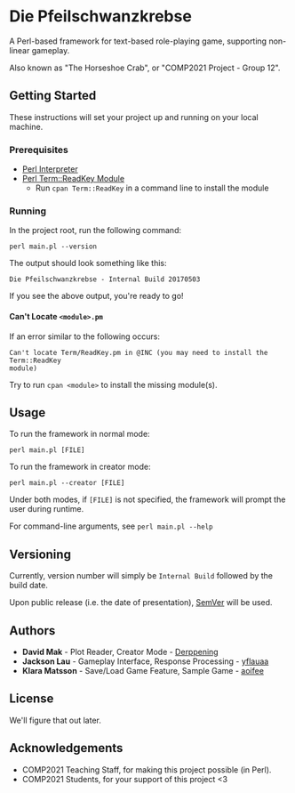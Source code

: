 # Die Pfeilschwanzkrebse 

A Perl-based framework for text-based role-playing game, supporting non-linear
gameplay.

Also known as "The Horseshoe Crab", or "COMP2021 Project - Group 12".

## Getting Started

These instructions will set your project up and running on your local machine.

### Prerequisites

* [Perl Interpreter](https://www.perl.org/get.html)
* [Perl Term::ReadKey Module](http://search.cpan.org/~jstowe/TermReadKey-2.37/ReadKey_pm.PL)
    * Run `cpan Term::ReadKey` in a command line to install the module

### Running

In the project root, run the following command:
```
perl main.pl --version
```

The output should look something like this:
```
Die Pfeilschwanzkrebse - Internal Build 20170503
```

If you see the above output, you're ready to go!

#### Can't Locate `<module>.pm`

If an error similar to the following occurs:
```
Can't locate Term/ReadKey.pm in @INC (you may need to install the Term::ReadKey
module)
```

Try to run `cpan <module>` to install the missing module(s).

## Usage

To run the framework in normal mode:
```
perl main.pl [FILE]
```

To run the framework in creator mode:
```
perl main.pl --creator [FILE]
```

Under both modes, if `[FILE]` is not specified, the framework will prompt the 
user during runtime.

For command-line arguments, see `perl main.pl --help`

## Versioning

Currently, version number will simply be `Internal Build` followed by the build
date.

Upon public release (i.e. the date of presentation), 
[SemVer](http://semver.org/) will be used.

## Authors

* **David Mak** - Plot Reader, Creator Mode - 
[Derppening](https://github.com/Derppening)
* **Jackson Lau** - Gameplay Interface, Response Processing - 
[yflauaa](https://github.com/yflauaa)
* **Klara Matsson** - Save/Load Game Feature, Sample Game - 
[aoifee](https://github.com/aoifee)

## License

We'll figure that out later.

## Acknowledgements

* COMP2021 Teaching Staff, for making this project possible (in Perl).
* COMP2021 Students, for your support of this project <3

